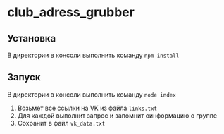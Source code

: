 # club_adress_grubber

## Установка
В директории в консоли выполнить команду `npm install`

## Запуск

В директории в консоли выполнить команду `node index`

  1. Возьмет все ссылки на VK из файла `links.txt`
  2. Для каждой выполнит запрос и запомнит оинформацию о группе
  3. Сохранит в файл `vk_data.txt`
